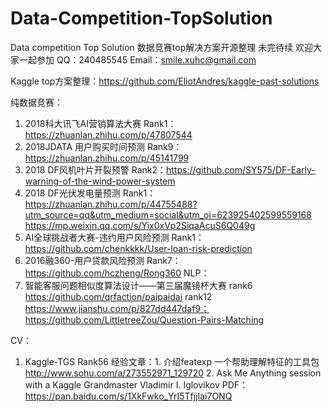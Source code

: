 # Data-Competition-TopSolution
Data competition Top Solution 数据竞赛top解决方案开源整理
未完待续
欢迎大家一起参加
QQ：240485545
Email：smile.xuhc@gmail.com

Kaggle top方案整理：https://github.com/EliotAndres/kaggle-past-solutions


纯数据竞赛：
1. 2018科大讯飞AI营销算法大赛
   Rank1：https://zhuanlan.zhihu.com/p/47807544
2. 2018JDATA 用户购买时间预测 
   Rank9：https://zhuanlan.zhihu.com/p/45141799
3. 2018 DF风机叶片开裂预警
   Rank2：https://github.com/SY575/DF-Early-warning-of-the-wind-power-system
4. 2018 DF光伏发电量预测
   Rank1：https://zhuanlan.zhihu.com/p/44755488?utm_source=qq&utm_medium=social&utm_oi=623925402599559168
          https://mp.weixin.qq.com/s/Yix0xVp2SiqaAcuS6Q049g
5. AI全球挑战者大赛-违约用户风险预测
   Rank1：https://github.com/chenkkkk/User-loan-risk-prediction
6. 2016融360-用户贷款风险预测
   Rank7：https://github.com/hczheng/Rong360
NLP：
1. 智能客服问题相似度算法设计——第三届魔镜杯大赛
   rank6 https://github.com/qrfaction/paipaidai
   rank12 https://www.jianshu.com/p/827dd447daf9；
          https://github.com/LittletreeZou/Question-Pairs-Matching

CV：
1. Kaggle-TGS
   Rank56
经验文章：1. 介绍featexp 一个帮助理解特征的工具包 http://www.sohu.com/a/273552971_129720
         2. Ask Me Anything session with a Kaggle Grandmaster Vladimir I. Iglovikov 
            PDF：https://pan.baidu.com/s/1XkFwko_YrI5TfjjIai7ONQ
